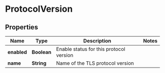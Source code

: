 # ProtocolVersion

## Properties
Name | Type | Description | Notes
------------ | ------------- | ------------- | -------------
**enabled** | **Boolean** | Enable status for this protocol version | 
**name** | **String** | Name of the TLS protocol version | 
